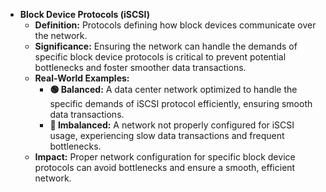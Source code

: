 

- **Block Device Protocols (iSCSI)**
  - **Definition:** Protocols defining how block devices communicate over the network.
  - **Significance:** Ensuring the network can handle the demands of specific block device protocols is critical to prevent potential bottlenecks and foster smoother data transactions.
  - **Real-World Examples:**
      - **🟢 Balanced:** A data center network optimized to handle the specific demands of iSCSI protocol efficiently, ensuring smooth data transactions.
      - **🔴 Imbalanced:** A network not properly configured for iSCSI usage, experiencing slow data transactions and frequent bottlenecks.
  - **Impact:** Proper network configuration for specific block device protocols can avoid bottlenecks and ensure a smooth, efficient network.
